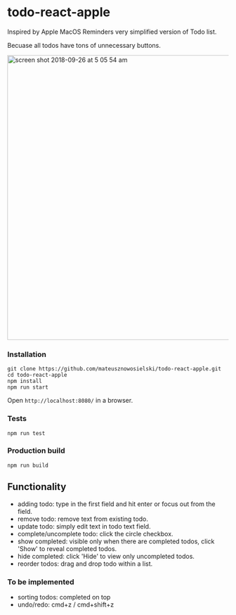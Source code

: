 # todo-react-apple

Inspired by Apple MacOS Reminders very simplified version of Todo list.

Becuase all todos have tons of unnecessary buttons.

<img width="648" alt="screen shot 2018-09-26 at 5 05 54 am" src="https://user-images.githubusercontent.com/42792726/46078937-7c2f1080-c14a-11e8-9b9f-9f999ee2cfbb.png">

### Installation

```
git clone https://github.com/mateusznowosielski/todo-react-apple.git
cd todo-react-apple
npm install
npm run start
```
Open `http://localhost:8080/` in a browser.

### Tests
```
npm run test
```
### Production build
```
npm run build
```

## Functionality
* adding todo: type in the first field and hit enter or focus out from the field.
* remove todo: remove text from existing todo.
* update todo: simply edit text in todo text field.
* complete/uncomplete todo: click the circle checkbox.
* show completed: visible only when there are completed todos, click 'Show' to reveal completed todos.
* hide completed: click 'Hide' to view only uncompleted todos.
* reorder todos: drag and drop todo within a list.

### To be implemented
* sorting todos: completed on top 
* undo/redo: cmd+z / cmd+shift+z
